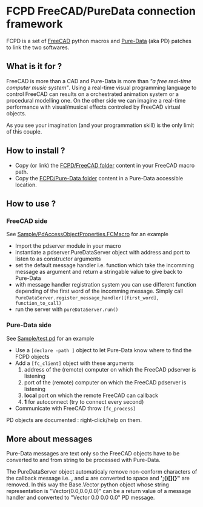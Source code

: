 # FCPD FreeCAD/PureData connection framework

FCPD is a set of [FreeCAD](https://github.com/FreeCAD/FreeCAD) python macros and [Pure-Data](https://github.com/pure-data/pure-data) (aka PD) patches to link the two softwares.

## What is it for ?

FreeCAD is more than a CAD and Pure-Data is more than *"a free real-time computer music system"*.
Using a real-time visual programming language to control FreeCAD can results on a orchestrated animation system or a procedural modelling one.
On the other side we can imagine a real-time performance with visual/musical effects controled by FreeCAD virtual objects.

As you see your imagination (and your programmation skill) is the only limit of this couple.

## How to install ?

* Copy (or link) the [FCPD/FreeCAD folder](FreeCAD) content in your FreeCAD macro path.
* Copy the [FCPD/Pure-Data folder](Pure-Data) content in a Pure-Data accessible location.

## How to use ?

### FreeCAD side

See [Sample/PdAccessObjectProperties.FCMacro](Sample/PdAccessObjectProperties.FCMacro) for an example

* Import the pdserver module in your macro
* instantiate a pdserver.PureDataServer object with address and port to listen to as constructor arguments
* set the default message handler i.e. function which take the incomming message as argument and return a stringable value to give back to Pure-Data
* with message handler registration system you can use different function depending of the first word of the incomming message. Simply call `PureDataServer.register_message_handler([first_word], function_to_call)`
* run the server with `pureDataServer.run()`

### Pure-Data side

See [Sample/test.pd](Sample/animate.pd) for an example

* Use a `[declare -path ]` object to let Pure-Data know where to find the FCPD objects
* Add a `[fc_client]` object with these arguments
    1. address of the (remote) computer on which the FreeCAD pdserver is listening
    2. port of the (remote) computer on which the FreeCAD pdserver is listening
    3. **local** port on which the remote FreeCAD can callback
    4. **1** for autoconnect (try to connect every second)
* Communicate with FreeCAD throw `[fc_process]`

PD objects are documented : right-click/help on them.

## More about messages

Pure-Data messages are text only so the FreeCAD objects have to be converted to and from string to be processed with Pure-Data.

The PureDataServer object automaticaly remove non-conform characters of the callback message i.e. **,** and **=** are converted to space and **';()\[\]{}"** are removed. In this way the Base.Vector python object whose string representation is "Vector(0.0,0.0,0.0)" can be a return value of a message handler and converted to "Vector 0.0 0.0 0.0" PD message.

